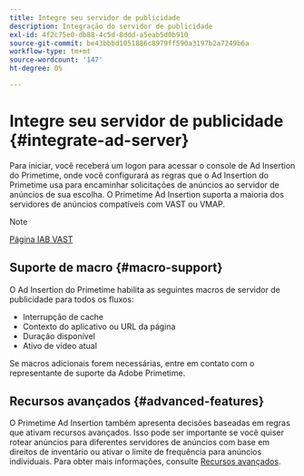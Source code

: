 ```yaml
---
title: Integre seu servidor de publicidade
description: Integração do servidor de publicidade
exl-id: 4f2c75e0-db88-4c5d-8ddd-a5eab5d0b910
source-git-commit: be43bbbd1051886c8979ff590a3197b2a7249b6a
workflow-type: tm+mt
source-wordcount: '147'
ht-degree: 0%

---
```


# Integre seu servidor de publicidade {#integrate-ad-server}

Para iniciar, você receberá um logon para acessar o console de Ad Insertion do Primetime, onde você configurará as regras que o Ad Insertion do Primetime usa para encaminhar solicitações de anúncios ao servidor de anúncios de sua escolha. O Primetime Ad Insertion suporta a maioria dos servidores de anúncios compatíveis com VAST ou VMAP.

>[!NOTE]
>
>[Página IAB VAST](https://www.iab.com/guidelines/digital-video-ad-serving-template-vast)

## Suporte de macro {#macro-support}

O Ad Insertion do Primetime habilita as seguintes macros de servidor de publicidade para todos os fluxos:

* Interrupção de cache
* Contexto do aplicativo ou URL da página
* Duração disponível
* Ativo de vídeo atual

Se macros adicionais forem necessárias, entre em contato com o representante de suporte da Adobe Primetime.

## Recursos avançados {#advanced-features}

O Primetime Ad Insertion também apresenta decisões baseadas em regras que ativam recursos avançados. Isso pode ser importante se você quiser rotear anúncios para diferentes servidores de anúncios com base em direitos de inventário ou ativar o limite de frequência para anúncios individuais. Para obter mais informações, consulte [Recursos avançados](/help/primetime-ad-insertion/advanced-features/route-ads-based-on-rules.md).
